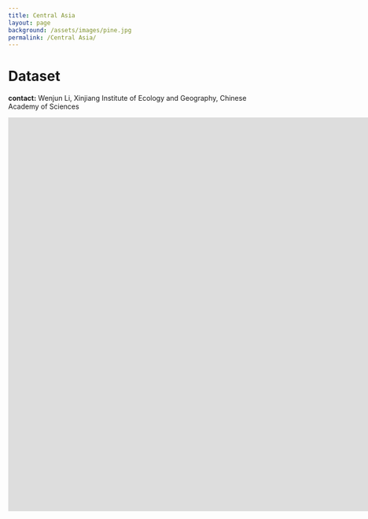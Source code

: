 ```yaml
---
title: Central Asia
layout: page
background: /assets/images/pine.jpg
permalink: /Central Asia/
---
```

# Dataset
**contact:** Wenjun Li, Xinjiang Institute of Ecology and Geography, Chinese Academy of Sciences



<iframe src="http://htmlpreview.github.io/assets/test.html/" width="2000px" height="800px" frameborder="no"  border="0"> </iframe>



